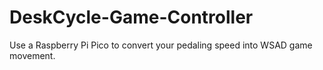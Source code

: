 # DeskCycle-Game-Controller
Use a Raspberry Pi Pico to convert your pedaling speed into WSAD game movement.
